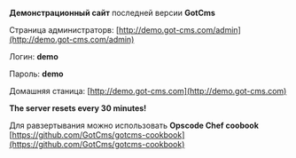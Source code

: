 **Демонстрационный сайт** последней версии **GotCms** 

Страница администраторв: [http://demo.got-cms.com/admin](http://demo.got-cms.com/admin)

Логин: **demo**

Пароль: **demo**

Домашняя станица: [http://demo.got-cms.com](http://demo.got-cms.com)

**The server resets every 30 minutes!**

Для равзертывания можно использовать **Opscode Chef coobook** [https://github.com/GotCms/gotcms-cookbook](https://github.com/GotCms/gotcms-cookbook)
